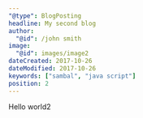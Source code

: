 ```yaml
---
"@type": BlogPosting
headline: My second blog
author:
  "@id": /john smith
image:
  "@id": images/image2
dateCreated: 2017-10-26
dateModified: 2017-10-26
keywords: ["sambal", "java script"]
position: 2
---
```


Hello world2